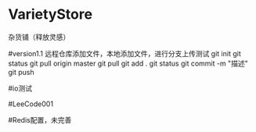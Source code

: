 # VarietyStore
杂货铺（释放灵感）

#version1.1
远程仓库添加文件，本地添加文件，进行分支上传测试
git init
git status
git pull origin master
git pull
git add .
git status
git commit -m "描述"
git push


#io测试

#LeeCode001

#Redis配置，未完善
